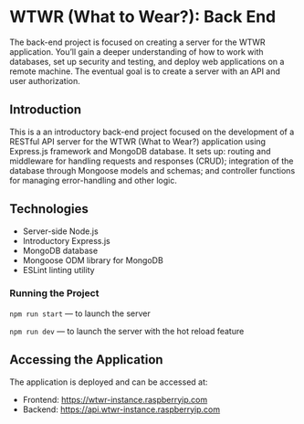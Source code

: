 # WTWR (What to Wear?): Back End

The back-end project is focused on creating a server for the WTWR application. You’ll gain a deeper understanding of how to work with databases, set up security and testing, and deploy web applications on a remote machine. The eventual goal is to create a server with an API and user authorization.

## Introduction

This is a an introductory back-end project focused on the development of a RESTful API server for the WTWR (What to Wear?) application using Express.js framework and MongoDB database. It sets up: routing and middleware for handling requests and responses (CRUD); integration of the database through Mongoose models and schemas; and controller functions for managing error-handling and other logic.

## Technologies

- Server-side Node.js
- Introductory Express.js
- MongoDB database
- Mongoose ODM library for MongoDB
- ESLint linting utility

### Running the Project

`npm run start` — to launch the server

`npm run dev` — to launch the server with the hot reload feature

## Accessing the Application

The application is deployed and can be accessed at:

- Frontend: https://wtwr-instance.raspberryip.com
- Backend: https://api.wtwr-instance.raspberryip.com
